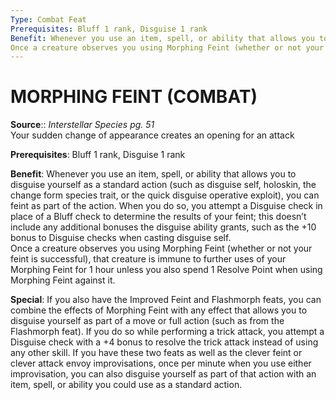 ```yaml
---
Type: Combat Feat
Prerequisites: Bluff 1 rank, Disguise 1 rank
Benefit: Whenever you use an item, spell, or ability that allows you to disguise yourself as a standard action (such as disguise self, holoskin, the change form species trait, or the quick disguise operative exploit), you can feint as part of the action. When you do so, you attempt a Disguise check in place of a Bluff check to determine the results of your feint; this doesn’t include any additional bonuses the disguise ability grants, such as the +10 bonus to Disguise checks when casting disguise self.  
Once a creature observes you using Morphing Feint (whether or not your feint is successful), that creature is immune to further uses of your Morphing Feint for 1 hour unless you also spend 1 Resolve Point when using Morphing Feint against it.
---
```

# MORPHING FEINT (COMBAT)
**Source**:: _Interstellar Species pg. 51_  
Your sudden change of appearance creates an opening for an attack

**Prerequisites**: Bluff 1 rank, Disguise 1 rank

**Benefit**: Whenever you use an item, spell, or ability that allows you to disguise yourself as a standard action (such as disguise self, holoskin, the change form species trait, or the quick disguise operative exploit), you can feint as part of the action. When you do so, you attempt a Disguise check in place of a Bluff check to determine the results of your feint; this doesn’t include any additional bonuses the disguise ability grants, such as the +10 bonus to Disguise checks when casting disguise self.  
Once a creature observes you using Morphing Feint (whether or not your feint is successful), that creature is immune to further uses of your Morphing Feint for 1 hour unless you also spend 1 Resolve Point when using Morphing Feint against it.

**Special**: If you also have the Improved Feint and Flashmorph feats, you can combine the effects of Morphing Feint with any effect that allows you to disguise yourself as part of a move or full action (such as from the Flashmorph feat). If you do so while performing a trick attack, you attempt a Disguise check with a +4 bonus to resolve the trick attack instead of using any other skill. If you have these two feats as well as the clever feint or clever attack envoy improvisations, once per minute when you use either improvisation, you can also disguise yourself as part of that action with an item, spell, or ability you could use as a standard action.
